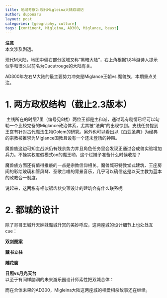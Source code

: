 ```yaml
---
title: 地域考察2:现代Migleina大陆双城记
author: duponaru
layout: post
categories: [geography, culture]
tags: [continent, Migleina, AD300, Miglance, beast]
---
```


**注意**  
本文涉及剧透。  


现代M大陆，地图中偏右部分区域又称“黑暗大陆”，右上角根据1.8吟游诗人提示似乎和很久以前名为Cucutrouge的大陆有关。 
<span class="image centered"><img src="{{ '/assets/post_img/2020-02-02/migleina_ad300.png' | relative_url }}" alt="" /></span>
  
AD300年左右M大陆的最主要势力冲突是Miglance王朝vs.魔兽族，本期重点关注。 

# 1. 两方政权结构（截止2.3版本）  

<span class="image centered"><img src="{{ '/assets/post_img/2020-02-02/mig_dona.png' | relative_url }}" alt="" /></span>
主线所在的时层7里（编号见8楼）两位王都是主和派，通过现有剧情已经可以勾勒一个比较完备的Miglance政治体系，尤其被“法典”的出现惊到。支线任务提到王宫有针对古代魔法生物Golem的研究。另外也可以看出以《白亚圣典》为经典的宗教被推崇为Miglance国教且设有一个还未登场的神殿。  
  
魔兽族这边可知主战派仍有残余势力并且角色任务里会发现正通过合成兽实验增加兵力。不操实权度假模式on的魔王哟，这个烂摊子准备什么时候收拾？  
  
魔兽族方面还有值得推敲的一点是宗教信仰相关。魔兽城哥特教堂式建筑、王座房间的彩绘玻璃和管风琴、圣歌合唱的背景音乐，几乎可以确信这是以天主教为蓝本的政教合一制度。  
  
说起来，这两栋有相似锯齿状尖顶设计的建筑会有什么联系呢  
<span class="image centered"><img src="{{ '/assets/post_img/2020-02-02/beast_lair.png' | relative_url }}" alt="" /></span>  

# 2. 都城的设计
除了哥哥王城升天妹妹魔城升冥的美妙呼应，这两座城的设计细节上也处处互cue：

**双剑图案**  
<span class="image centered"><img src="{{ '/assets/post_img/2020-02-02/swords.jpg' | relative_url }}" alt="" /></span>  
  
**藏书立柱**  
<span class="image centered"><img src="{{ '/assets/post_img/2020-02-02/book_pillar.jpg' | relative_url }}" alt="" /></span>  
  
**雕花窗**  
<span class="image centered"><img src="{{ '/assets/post_img/2020-02-02/window.jpg' | relative_url }}" alt="" /></span>  

**日照vs月光天台**  
<span class="image centered"><img src="{{ '/assets/post_img/2020-02-02/terrace.jpg' | relative_url }}" alt="" /></span>   
以至于有同样脑洞的未来游乐园设计师索性把双城合体： 
<span class="image centered"><img src="{{ '/assets/post_img/2020-02-02/terrace_tdl.jpg' | relative_url }}" alt="" /></span>   
   
而在合体未果的AD300，Migleina大陆这两座城的相爱相杀故事还在继续。  



